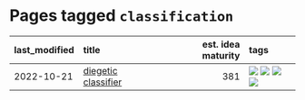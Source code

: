 # Pages tagged `classification`

|last_modified|title|est. idea maturity|tags
|:---|:---|---:|:---|
|2022-10-21|[diegetic classifier](../diegetic-classifier.md)|381|[![](https://img.shields.io/badge/tag-audio-97a75e)](../tags/audio.md) [![](https://img.shields.io/badge/tag-classification-29349d)](../tags/classification.md) [![](https://img.shields.io/badge/tag-experimental-53417a)](../tags/experimental.md) [![](https://img.shields.io/badge/tag-text_to_sound-50c04b)](../tags/text_to_sound.md)|